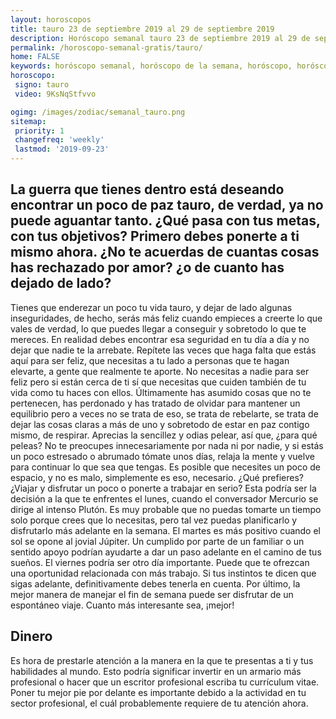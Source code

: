 ```yaml
---
layout: horoscopos
title: tauro 23 de septiembre 2019 al 29 de septiembre 2019 
description: Horóscopo semanal tauro 23 de septiembre 2019 al 29 de septiembre 2019. La guerra que tienes dentro está deseando encontrar un poco de paz tauro, de verdad, ya no puede aguantar tanto. ¿Qué pasa con tus metas, con tus objetivos? Primero debes ponerte a ti mismo ahora. ¿No te acuerdas de cuantas cosas has rechazado por amor? ¿o de cuanto has dejado de lado?
permalink: /horoscopo-semanal-gratis/tauro/
home: FALSE
keywords: horóscopo semanal, horóscopo de la semana, horóscopo, horóscopo gratis,horóscopos, horóscopo esperanza gracia, horoscopos tauro la semana, horóscopos gratis, Tarot, Astrologia, Zodíaco, tauro, horoscopo gratis, semanal
horoscopo:
 signo: tauro
 video: 9KsNqStfvvo

ogimg: /images/zodiac/semanal_tauro.png
sitemap:
 priority: 1
 changefreq: 'weekly'
 lastmod: '2019-09-23'
---
```




## La guerra que tienes dentro está deseando encontrar un poco de paz tauro, de verdad, ya no puede aguantar tanto. ¿Qué pasa con tus metas, con tus objetivos? Primero debes ponerte a ti mismo ahora. ¿No te acuerdas de cuantas cosas has rechazado por amor? ¿o de cuanto has dejado de lado?

Tienes que enderezar un poco tu vida tauro, y dejar de lado algunas inseguridades, de hecho, serás más feliz cuando empieces a creerte lo que vales de verdad, lo que puedes llegar a conseguir y sobretodo lo que te mereces. En realidad debes encontrar esa seguridad en tu día a día y no dejar que nadie te la arrebate. Repítete las veces que haga falta que estás aquí para ser feliz, que necesitas a tu lado a personas que te hagan elevarte, a gente que realmente te aporte. No necesitas a nadie para ser feliz pero si están cerca de ti sí que necesitas que cuiden también de tu vida como tu haces con ellos. Últimamente has asumido cosas que no te pertenecen, has perdonado y has tratado de olvidar para mantener un equilibrio pero a veces no se trata de eso, se trata de rebelarte, se trata de dejar las cosas claras a más de uno y sobretodo de estar en paz contigo mismo, de respirar. Aprecias la sencillez y odias pelear, así que, ¿para qué peleas? No te preocupes innecesariamente por nada ni por nadie, y si estás un poco estresado o abrumado tómate unos días, relaja la mente y vuelve para continuar lo que sea que tengas. Es posible que necesites un poco de espacio, y no es malo, simplemente es eso, necesario.
¿Qué prefieres? ¿Viajar y disfrutar un poco o ponerte a trabajar en serio? Esta podría ser la decisión a la que te enfrentes el lunes, cuando el conversador Mercurio se dirige al intenso Plutón. Es muy probable que no puedas tomarte un tiempo solo porque crees que lo necesitas, pero tal vez puedas planificarlo y disfrutarlo más adelante en la semana. 
El martes es más positivo cuando el sol se opone al jovial Júpiter. Un cumplido por parte de un familiar o un sentido apoyo podrían ayudarte a dar un paso adelante en el camino de tus sueños. 
El viernes podría ser otro día importante. Puede que te ofrezcan una oportunidad relacionada con más trabajo. Si tus instintos te dicen que sigas adelante, definitivamente debes tenerla en cuenta. 
Por último, la mejor manera de manejar el fin de semana puede ser disfrutar de un espontáneo viaje. Cuanto más interesante sea, ¡mejor!

## Dinero

Es hora de prestarle atención a la manera en la que te presentas a ti y tus habilidades al mundo. Esto podría significar invertir en un armario más profesional o hacer que un escritor profesional escriba tu currículum vitae. Poner tu mejor pie por delante es importante debido a la actividad en tu sector profesional, el cuál probablemente requiere de tu atención ahora.